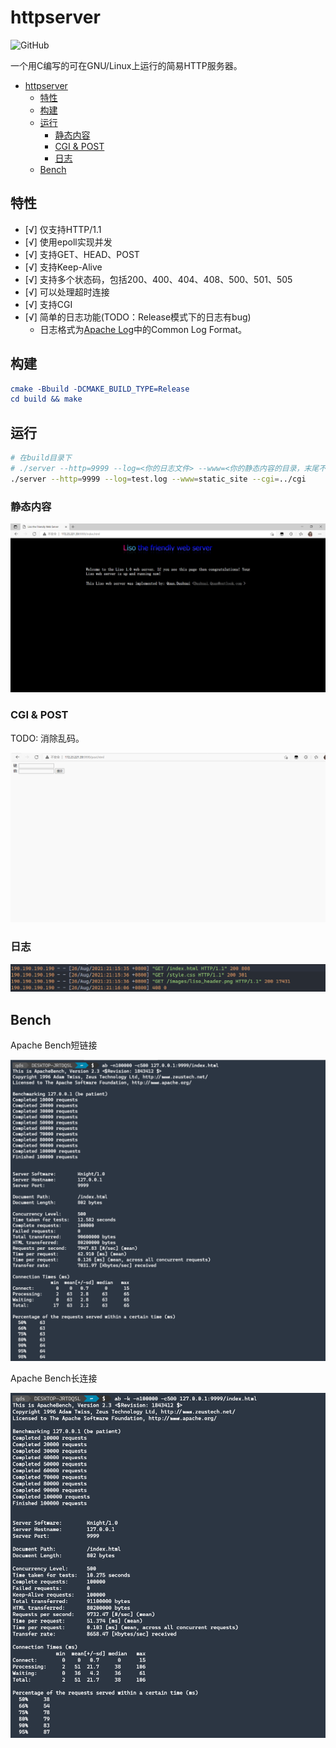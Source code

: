 # httpserver
![GitHub](https://img.shields.io/github/license/qdslovelife/httpserver)

一个用C编写的可在GNU/Linux上运行的简易HTTP服务器。

- [httpserver](#httpserver)
  - [特性](#特性)
  - [构建](#构建)
  - [运行](#运行)
    - [静态内容](#静态内容)
    - [CGI & POST](#cgi--post)
    - [日志](#日志)
  - [Bench](#bench)

## 特性

- [√] 仅支持HTTP/1.1
- [√] 使用epoll实现并发
- [√] 支持GET、HEAD、POST
- [√] 支持Keep-Alive
- [√] 支持多个状态码，包括200、400、404、408、500、501、505
- [√] 可以处理超时连接
- [√] 支持CGI
- [√] 简单的日志功能(TODO：Release模式下的日志有bug)
  - 日志格式为[Apache Log](https://httpd.apache.org/docs/2.4/logs.html)中的Common Log Format。

## 构建

``` cmake
cmake -Bbuild -DCMAKE_BUILD_TYPE=Release
cd build && make
```

## 运行

``` bash
# 在build目录下
# ./server --http=9999 --log=<你的日志文件> --www=<你的静态内容的目录，末尾不加/> --cgi=<cgi目录，末尾不加/>
./server --http=9999 --log=test.log --www=static_site --cgi=../cgi
```

### 静态内容

![运行截图](./image/运行截图.png)

### CGI & POST

TODO: 消除乱码。

![cgi](./image/cgi.gif)

### 日志

![日志截图](./image/日志截图.png)

## Bench

Apache Bench短链接

![](./image/ab短连接.png)

Apache Bench长连接

![](./image/ab长连接.png)
